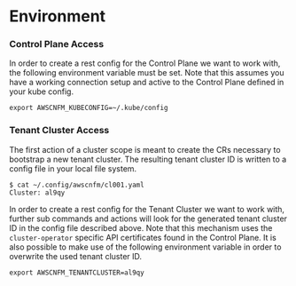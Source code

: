 # Environment



### Control Plane Access

In order to create a rest config for the Control Plane we want to work with, the
following environment variable must be set. Note that this assumes you have a
working connection setup and active to the Control Plane defined in your kube
config.

```
export AWSCNFM_KUBECONFIG=~/.kube/config
```



### Tenant Cluster Access

The first action of a cluster scope is meant to create the CRs necessary to
bootstrap a new tenant cluster. The resulting tenant cluster ID is written to a
config file in your local file system.

```
$ cat ~/.config/awscnfm/cl001.yaml
Cluster: al9qy
```

In order to create a rest config for the Tenant Cluster we want to work with,
further sub commands and actions will look for the generated tenant cluster ID
in the config file described above. Note that this mechanism uses the
`cluster-operator` specific API certificates found in the Control Plane. It is
also possible to make use of the following environment variable in order to
overwrite the used tenant cluster ID.

```
export AWSCNFM_TENANTCLUSTER=al9qy
```
